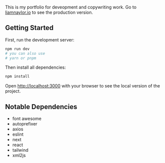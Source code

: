 This is my portfolio for deveopment and copywriting work. Go to [liamnaylor.io](https://www.liamnaylor.io) to see the production version.

## Getting Started

First, run the development server:

```bash
npm run dev
# you can also use 
# yarn or pnpm
```

Then install all dependencies:

```bash
npm install
```

Open [http://localhost:3000](http://localhost:3000) with your browser to see the local version of the project.

## Notable Dependencies
- font awesome
- autoprefixer
- axios
- eslint
- next
- react
- tailwind
- xml2js
